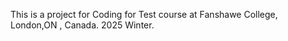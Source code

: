 This is a project for Coding for Test course at Fanshawe College, London,ON , Canada. 2025 Winter. 
